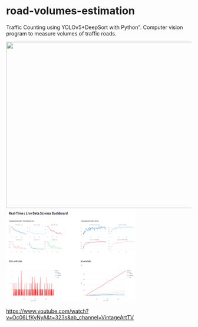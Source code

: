 # road-volumes-estimation
Traffic Counting using YOLOv5+DeepSort with Python". Computer vision program to measure volumes of traffic roads.



<img src="chile2.gif" height="450" width="550"/>

<img src="Screenshot from 2023-01-19 19-44-54.png" width="350" height="250" />



https://www.youtube.com/watch?v=Oc06LfKyNyA&t=323s&ab_channel=VintageArtTV
